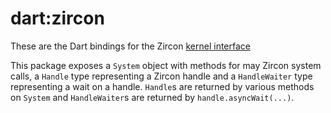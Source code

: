 dart:zircon
===========

These are the Dart bindings for the Zircon [kernel
interface](https://fuchsia.googlesource.com/magenta/+/HEAD/docs/)

This package exposes a `System` object with methods for may Zircon system
calls, a `Handle` type representing a Zircon handle and a `HandleWaiter` type
representing a wait on a handle. `Handle`s are returned by various methods on
`System` and `HandleWaiter`s are returned by `handle.asyncWait(...)`.
